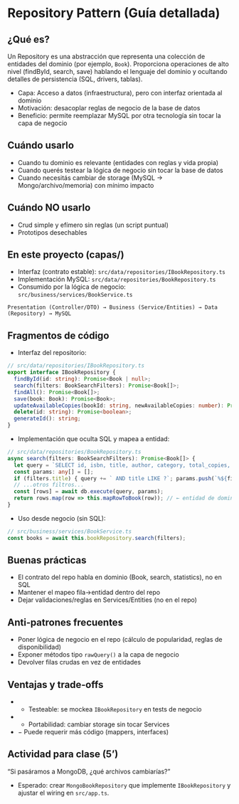 # Repository Pattern (Guía detallada)

## ¿Qué es?
Un Repository es una abstracción que representa una colección de entidades del dominio (por ejemplo, `Book`). Proporciona operaciones de alto nivel (findById, search, save) hablando el lenguaje del dominio y ocultando detalles de persistencia (SQL, drivers, tablas).

- Capa: Acceso a datos (infraestructura), pero con interfaz orientada al dominio
- Motivación: desacoplar reglas de negocio de la base de datos
- Beneficio: permite reemplazar MySQL por otra tecnología sin tocar la capa de negocio

## Cuándo usarlo
- Cuando tu dominio es relevante (entidades con reglas y vida propia)
- Cuando querés testear la lógica de negocio sin tocar la base de datos
- Cuando necesitás cambiar de storage (MySQL → Mongo/archivo/memoria) con mínimo impacto

## Cuándo NO usarlo
- Crud simple y efímero sin reglas (un script puntual)
- Prototipos desechables

## En este proyecto (capas/)
- Interfaz (contrato estable): `src/data/repositories/IBookRepository.ts`
- Implementación MySQL: `src/data/repositories/BookRepository.ts`
- Consumido por la lógica de negocio: `src/business/services/BookService.ts`

```
Presentation (Controller/DTO) → Business (Service/Entities) → Data (Repository) → MySQL
```

## Fragmentos de código
- Interfaz del repositorio:
```ts
// src/data/repositories/IBookRepository.ts
export interface IBookRepository {
  findById(id: string): Promise<Book | null>;
  search(filters: BookSearchFilters): Promise<Book[]>;
  findAll(): Promise<Book[]>;
  save(book: Book): Promise<Book>;
  updateAvailableCopies(bookId: string, newAvailableCopies: number): Promise<Book | null>;
  delete(id: string): Promise<boolean>;
  generateId(): string;
}
```
- Implementación que oculta SQL y mapea a entidad:
```ts
// src/data/repositories/BookRepository.ts
async search(filters: BookSearchFilters): Promise<Book[]> {
  let query = `SELECT id, isbn, title, author, category, total_copies, available_copies, published_year FROM books WHERE 1=1`;
  const params: any[] = [];
  if (filters.title) { query += ` AND title LIKE ?`; params.push(`%${filters.title}%`); }
  // ...otros filtros...
  const [rows] = await db.execute(query, params);
  return rows.map(row => this.mapRowToBook(row)); // ← entidad de dominio
}
```
- Uso desde negocio (sin SQL):
```ts
// src/business/services/BookService.ts
const books = await this.bookRepository.search(filters);
```

## Buenas prácticas
- El contrato del repo habla en dominio (Book, search, statistics), no en SQL
- Mantener el mapeo fila→entidad dentro del repo
- Dejar validaciones/reglas en Services/Entities (no en el repo)

## Anti‑patrones frecuentes
- Poner lógica de negocio en el repo (cálculo de popularidad, reglas de disponibilidad)
- Exponer métodos tipo `rawQuery()` a la capa de negocio
- Devolver filas crudas en vez de entidades

## Ventajas y trade‑offs
- + Testeable: se mockea `IBookRepository` en tests de negocio
- + Portabilidad: cambiar storage sin tocar Services
- − Puede requerir más código (mappers, interfaces)

## Actividad para clase (5’)
“Si pasáramos a MongoDB, ¿qué archivos cambiarías?”
- Esperado: crear `MongoBookRepository` que implemente `IBookRepository` y ajustar el wiring en `src/app.ts`.
